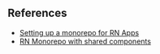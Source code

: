 ## References
- [Setting up a monorepo for RN Apps](https://medium.com/@shuklaaman892/mono-repo-react-18-2-0-and-react-native-0-72-3-project-using-yarn-workspace-a85dc443707b)
- [RN Monorepo with shared components](https://graphqleditor.com/blog/react-native-monorepo-with-shared-components/)
